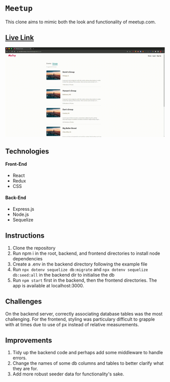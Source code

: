 # `Meetup`

This clone aims to mimic both the look and functionality of meetup.com.

## [Live Link](https://khz538-meetup-clone.herokuapp.com/)

![](Screencast%20from%2008-01-2022%2007_20_53%20AM.gif)

## Technologies

#### Front-End
- React
- Redux
- CSS

#### Back-End

- Express.js
- Node.js
- Sequelize

## Instructions

1. Clone the repository
2. Run npm i in the root, backend, and frontend directories to install node dependencies
3. Create a .env in the backend directory following the example file
4. Run `npx dotenv sequelize db:migrate` and `npx dotenv sequelize db:seed:all` in the backend dir to initialise the db
5. Run `npm start` first in the backend, then the frontend directories. The app is available at localhost:3000.

## Challenges

On the backend server, correctly associating database tables was the most challenging.
For the frontend, styling was particulary difficult to grapple with at times due to use of px instead of relative measurements.

## Improvements

1. Tidy up the backend code and perhaps add some middleware to handle errors.
2. Change the names of some db columns and tables to better clarify what they are for.
3. Add more robust seeder data for functionality's sake.

